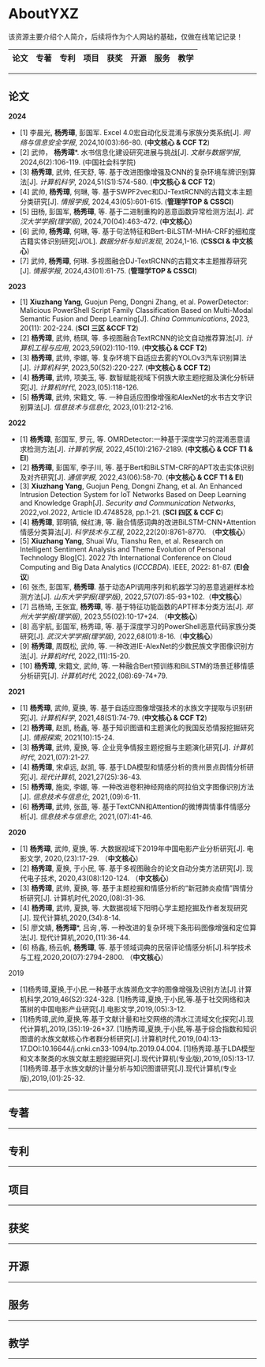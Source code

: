 # AboutYXZ
该资源主要介绍个人简介，后续将作为个人网站的基础，仅做在线笔记记录！


 论文 |  专著 |  专利 | 项目 | 获奖 | 开源 | 服务 | 教学
 ---- | ---- | ---- | ---- | ---- | ---- | ---- | ----


---

## 论文

**2024**
- [1] 李晨光, **杨秀璋**, 彭国军. Excel 4.0宏自动化反混淆与家族分类系统[J]. *网络与信息安全学报*, 2024,10(03):66-80. (**中文核心 & CCF T2**)
- [2] 武帅， **杨秀璋***. 水书信息化建设研究进展与挑战[J]. *文献与数据学报*, 2024,6(2):106-119. (中国社会科学院)
- [3] **杨秀璋**, 武帅, 任天舒, 等. 基于改进图像增强及CNN的复杂环境车牌识别算法[J]. *计算机科学*, 2024,51(S1):574-580. (**中文核心 & CCF T2**)
- [4] 武帅, **杨秀璋**, 何琳, 等. 基于SWPF2vec和DJ-TextRCNN的古籍文本主题分类研究[J]. *情报学报*, 2024,43(05):601-615. (**管理学TOP & CSSCI**)
- [5] 田杨, 彭国军, **杨秀璋**, 等. 基于二进制重构的恶意函数异常检测方法[J]. *武汉大学学报(理学版)*, 2024,70(04):463-472. (**中文核心**)
- [6] 武帅, **杨秀璋**, 何琳, 等. 基于句法特征和Bert-BiLSTM-MHA-CRF的细粒度古籍实体识别研究[J/OL]. *数据分析与知识发现*, 2024,1-16. (**CSSCI & 中文核心**)
- [7] 武帅, **杨秀璋**, 何琳. 多视图融合DJ-TextRCNN的古籍文本主题推荐研究[J]. *情报学报*, 2024,43(01):61-75. (**管理学TOP & CSSCI**)

**2023**
- [1] **Xiuzhang Yang**, Guojun Peng, Dongni Zhang, et al. PowerDetector: Malicious PowerShell Script Family Classification Based on Multi-Modal Semantic Fusion and Deep Learning[J]. *China Communications*, 2023, 20(11): 202-224. (**SCI 三区 &CCF T2**)
- [2] **杨秀璋**, 武帅, 杨琪, 等. 多视图融合TextRCNN的论文自动推荐算法[J]. *计算机工程与应用*, 2023,59(02):110-119. (**中文核心 & CCF T2**)
- [3] **杨秀璋**, 武帅, 李娜, 等. 复杂环境下自适应去雾的YOLOv3汽车识别算法[J]. *计算机科学*, 2023,50(S2):220-227. (**中文核心 & CCF T2**)
- [4] **杨秀璋**, 武帅, 项美玉, 等. 数智赋能视域下侗族大歌主题挖掘及演化分析研究[J]. *计算机时代*, 2023,(05):118-126.
- [5] **杨秀璋**, 武帅, 宋籍文, 等. 一种自适应图像增强和AlexNet的水书古文字识别算法[J]. *信息技术与信息化*, 2023,(01):212-216.

**2022**
- [1] **杨秀璋**, 彭国军, 罗元, 等. OMRDetector:一种基于深度学习的混淆恶意请求检测方法[J]. *计算机学报*, 2022,45(10):2167-2189.  (**中文核心 & CCF T1 & EI**)
- [2] **杨秀璋**, 彭国军, 李子川, 等. 基于Bert和BiLSTM-CRF的APT攻击实体识别及对齐研究[J]. *通信学报*, 2022,43(06):58-70. (**中文核心 & CCF T1 & EI**)
- [3] **Xiuzhang Yang**, Guojun Peng, Dongni Zhang, et al. An Enhanced Intrusion Detection System for IoT Networks Based on Deep Learning and Knowledge Graph[J]. *Security and Communication Networks*, 2022,vol.2022, Article ID.4748528, pp.1-21. (**SCI 四区 & CCF C**)
- [4] **杨秀璋**, 郭明镇, 候红涛, 等. 融合情感词典的改进BiLSTM-CNN+Attention情感分类算法[J]. *科学技术与工程*, 2022,22(20):8761-8770. （**中文核心**）
- [5] **Xiuzhang Yang**, Shuai Wu, Tianshu Ren, et al. Research on Intelligent Sentiment Analysis and Theme Evolution of Personal Technology Blog[C]. 2022 7th International Conference on Cloud Computing and Big Data Analytics (*ICCCBDA*). IEEE, 2022: 81-87. (**EI会议**)
- [6] 张杰, 彭国军, **杨秀璋**. 基于动态API调用序列和机器学习的恶意逃避样本检测方法[J]. *山东大学学报(理学版)*, 2022,57(07):85-93+102.（**中文核心**）
- [7] 吕杨琦, 王张宜, **杨秀璋**, 等. 基于特征功能函数的APT样本分类方法[J]. *郑州大学学报(理学版)*, 2023,55(02):10-17+24. （**中文核心**）
- [8] 高宇航, 彭国军, 杨秀璋, 等. 基于深度学习的PowerShell恶意代码家族分类研究[J]. *武汉大学学报(理学版)*, 2022,68(01):8-16.（**中文核心**）
- [9] **杨秀璋**, 周既松, 武帅, 等. 一种改进IE-AlexNet的少数民族文字图像识别方法[J]. *计算机时代*, 2022,(11):15-20.
- [10] **杨秀璋**, 宋籍文, 武帅, 等. 一种融合Bert预训练和BiLSTM的场景迁移情感分析研究[J]. *计算机时代*, 2022,(08):69-74+79.

**2021**
- [1] **杨秀璋**, 武帅, 夏换, 等. 基于自适应图像增强技术的水族文字提取与识别研究[J]. *计算机科学*, 2021,48(S1):74-79. (**中文核心 & CCF T2**)
- [2] **杨秀璋**, 赵凯, 杨鑫, 等. 基于知识图谱和主题演化的我国反恐情报挖掘研究[J]. *情报探索*, 2021(10):15-24.
- [3] **杨秀璋**, 武帅, 夏换, 等. 企业竞争情报主题挖掘与主题演化研究[J]. *计算机时代*, 2021,(07):21-27.
- [4] **杨秀璋**, 宋卓远, 赵凯, 等. 基于LDA模型和情感分析的贵州景点舆情分析研究[J]. *现代计算机*, 2021,27(25):36-43.
- [5] **杨秀璋**, 施奕, 李娜, 等. 一种改进卷积神经网络的阿拉伯文字图像识别方法[J]. *信息技术与信息化*, 2021,(09):6-11.
- [6] **杨秀璋**, 武帅, 张苗, 等. 基于TextCNN和Attention的微博舆情事件情感分析[J]. *信息技术与信息化*, 2021,(07):41-46.

**2020**
- [1] **杨秀璋**, 武帅, 夏换, 等. 大数据视域下2019年中国电影产业分析研究[J]. 电影文学, 2020,(23):17-29. （**中文核心**）
- [2] **杨秀璋**, 夏换, 于小民, 等. 基于多视图融合的论文自动分类方法研究[J]. 现代电子技术, 2020,43(08):120-124. （**中文核心**）
- [3] **杨秀璋**, 武帅, 夏换, 等. 基于主题挖掘和情感分析的“新冠肺炎疫情”舆情分析研究[J]. 计算机时代,2020,(08):31-36.
- [4] **杨秀璋**, 武帅, 夏换, 等. 大数据视域下阳明心学主题挖掘及作者发现研究[J]. 现代计算机,2020,(34):8-14.
- [5] 廖文婧, **杨秀璋***, 吕询 ,等. 一种改进的复杂环境下条形码图像增强和定位算法[J]. 现代计算机,2020,(11):36-44.
- [6] 杨鑫, 杨云帆, **杨秀璋**, 等. 基于领域词典的民宿评论情感分析[J].科学技术与工程,2020,20(07):2794-2800. （**中文核心**）

2019
- [1]杨秀璋,夏换,于小民.一种基于水族濒危文字的图像增强及识别方法[J].计算机科学,2019,46(S2):324-328.
[1]杨秀璋,夏换,于小民,等.基于社交网络和决策树的中国电影产业研究[J].电影文学,2019,(05):3-12.
- [1]杨秀璋,武帅,夏换,等.基于文献计量和社交网络的清水江流域文化探究[J].现代计算机,2019,(35):19-26+37.
[1]杨秀璋,夏换,于小民,等.基于综合指数和知识图谱的水族文献核心作者群分析研究[J].计算机时代,2019,(04):13-17.DOI:10.16644/j.cnki.cn33-1094/tp.2019.04.004.
[1]杨秀璋.基于LDA模型和文本聚类的水族文献主题挖掘研究[J].现代计算机(专业版),2019,(05):13-17.
[1]杨秀璋.基于水族文献的计量分析与知识图谱研究[J].现代计算机(专业版),2019,(01):25-32.

---

## 专著


---

## 专利

---

## 项目

---

## 获奖


---

## 开源

---


## 服务

---

## 教学


---


